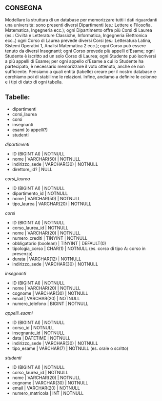 ## CONSEGNA
Modellare la struttura di un database per memorizzare tutti i dati riguardanti una università:
sono presenti diversi Dipartimenti (es.: Lettere e Filosofia, Matematica, Ingegneria ecc.);
ogni Dipartimento offre più Corsi di Laurea (es.: Civiltà e Letterature Classiche, Informatica, Ingegneria Elettronica ecc..)
ogni Corso di Laurea prevede diversi Corsi (es.: Letteratura Latina, Sistemi Operativi 1, Analisi Matematica 2 ecc.);
ogni Corso può essere tenuto da diversi Insegnanti;
ogni Corso prevede più appelli d'Esame;
ogni Studente è iscritto ad un solo Corso di Laurea;
ogni Studente può iscriversi a più appelli di Esame;
per ogni appello d'Esame a cui lo Studente ha partecipato, è necessario memorizzare il voto ottenuto, anche se non sufficiente. Pensiamo a quali entità (tabelle) creare per il nostro database e cerchiamo poi di stabilirne le relazioni. Infine, andiamo a definire le colonne e i tipi di dato di ogni tabella.

## Tabelle:
- dipartimenti
- corsi_laurea
- corsi
- insegnanti
- esami (o appelli?)
- studenti

*dipartimenti*
- ID (BIGINT AI) | NOTNULL
- nome | VARCHAR(50) | NOTNULL
- indirizzo_sede | VARCHAR(30) | NOTNULL
- direttore_id? | NULL

*corsi_laurea*
- ID (BIGINT AI) | NOTNULL
- dipartimento_id | NOTNULL
- nome | VARCHAR(50) | NOTNULL
- tipo_laurea | VARCHAR(20) | NOTNULL

*corsi*
- ID (BIGINT AI) | NOTNULL
- corso_laurea_id | NOTNULL
- nome | VARCHAR(20) | NOTNULL
- numero_crediti | TINYINT | NOTNULL
- obbligatorio (boolean) | TINYINT | DEFAULT(0)
- tipologia_corso | CHAR(1) | NOTNULL (es. corso di tipo A: corso in presenza)
- durata | VARCHAR(12) | NOTNULL
- indirizzo_sede | VARCHAR(30) | NOTNULL

*insegnanti*
- ID (BIGINT AI) | NOTNULL
- nome | VARCHAR(20) | NOTNULL
- cognome | VARCHAR(30) | NOTNULL
- email | VARCHAR(20) | NOTNULL
- numero_telefono | BIGINT | NOTNULL

*appelli_esami*
- ID (BIGINT AI) | NOTNULL
- corso_id | NOTNULL
- insegnante_id | NOTNULL
- data | DATETIME | NOTNULL
- indirizzo_sede | VARCHAR(30) | NOTNULL
- tipo_esame | VARCHAR(7) | NOTNULL (es. orale o scritto)

*studenti*
- ID (BIGINT AI) | NOTNULL
- corso_laurea_id | NOTNULL
- nome | VARCHAR(20) | NOTNULL
- cognome | VARCHAR(30) | NOTNULL
- email | VARCHAR(20) | NOTNULL
- numero_matricola | INT | NOTNULL
